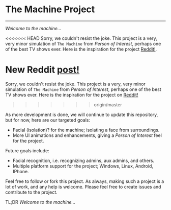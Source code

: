# The Machine Project

---

*Welcome to the machine...* 

<<<<<<< HEAD
Sorry, we couldn't resist the joke. This project is a very, very minor simulation of `The Machine` from *Person of Interest*, perhaps one of the best TV shows ever. Here is the inspiration for the project [Reddit!](https://www.reddit.com/r/PersonOfInterest/comments/39z1st/i_started_building_a_machine/).

New Reddit [post!](http://www.reddit.com/r/PersonOfInterest/comments/3absbr/the_machine_project_progress_update_new/) 
=======
Sorry, we couldn't resist the joke. This project is a very, very minor simulation of `The Machine` from *Person of Interest*, perhaps one of the best TV shows ever. Here is the inspiration for the project on [Reddit!](https://www.reddit.com/r/PersonOfInterest/comments/39z1st/i_started_building_a_machine/)
>>>>>>> origin/master

As more development is done, we will continue to update this repository, but for now, here are our targeted goals:

* Facial (isolation)? for the machine; isolating a face from surroundings.
* More UI animations and enhancements, giving a *Person of Interest* feel for the project.

Future goals include:

* Facial recognition, i.e. recognizing admins, aux admins, and others.
* Multiple platform support for the project; Windows, Linux, Android, IPhone.

Feel free to follow or fork this project. As always, making such a project is a lot of work, and any help is welcome. Please feel free to create issues and contribute to the project.

TL;DR *Welcome to the machine...* 
